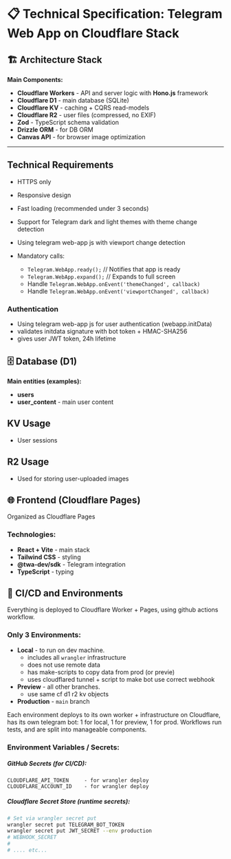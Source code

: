 # 📋 Technical Specification: Telegram Web App on Cloudflare Stack


## 🏗️ **Architecture Stack**

**Main Components:**

- **Cloudflare Workers** - API and server logic with **Hono.js** framework
- **Cloudflare D1** - main database (SQLite)
- **Cloudflare KV** - caching + CQRS read-models
- **Cloudflare R2** - user files (compressed, no EXIF)
- **Zod** - TypeScript schema validation
- **Drizzle ORM** - for DB ORM
- **Canvas API** - for browser image optimization
---

## Technical Requirements

- HTTPS only
- Responsive design
- Fast loading (recommended under 3 seconds)
- Support for Telegram dark and light themes with theme change detection
- Using telegram web-app js with viewport change detection

- Mandatory calls:
    - `Telegram.WebApp.ready();` // Notifies that app is ready
    - `Telegram.WebApp.expand();` // Expands to full screen
    - Handle `Telegram.WebApp.onEvent('themeChanged', callback)`
    - Handle `Telegram.WebApp.onEvent('viewportChanged', callback)`


### Authentication

- Using telegram web-app js for user authentication (webapp.initData)
- validates initdata signature with bot token + HMAC-SHA256
- gives user JWT token, 24h lifetime


## 🗄️ **Database (D1)**

**Main entities (examples):**

- **users**
- **user_content** - main user content


## KV Usage
- User sessions

## R2 Usage
- Used for storing user-uploaded images



## 🌐 **Frontend (Cloudflare Pages)**

Organized as Cloudflare Pages

### **Technologies:**

- **React + Vite** - main stack
- **Tailwind CSS** - styling
- **@twa-dev/sdk** - Telegram integration
- **TypeScript** - typing


## 🚀 **CI/CD and Environments**

Everything is deployed to Cloudflare Worker + Pages, using github actions workflow. 
### **Only 3 Environments:**

- **Local** - to run on dev machine. 
	- includes all `wrangler` infrastructure
	- does not use remote data
	- has make-scripts to copy data from prod (or previe)
	- uses cloudflared tunnel + script to make bot use correct webhook 
- **Preview** - all other branches.
	- use same cf d1 r2 kv objects
- **Production** - `main` branch

Each environment deploys to its own worker + infrastructure on Cloudflare, has its own telegram bot: 1 for local, 1 for preview, 1 for prod. 
Workflows run tests, and are split into manageable components. 


### **Environment Variables / Secrets:**

##### **GitHub Secrets (for CI/CD):**

```
CLOUDFLARE_API_TOKEN     - for wrangler deploy
CLOUDFLARE_ACCOUNT_ID    - for wrangler deploy
```

##### **Cloudflare Secret Store (runtime secrets):**

```bash
# Set via wrangler secret put
wrangler secret put TELEGRAM_BOT_TOKEN
wrangler secret put JWT_SECRET --env production
# WEBHOOK_SECRET
# 
# .... etc...
```
